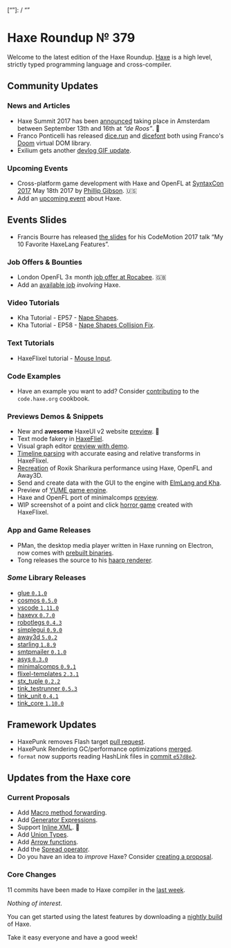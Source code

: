 [_template]: ../templates/roundup.html
[date]: / "2017-04-11 11:12:00"
[modified]: / "2017-04-11 13:30:00"
[published]: / "2017-04-11 14:00:00"
[description]: / "The latest news covering the Haxe community, featuring upcoming talks, the latest HaxeLib releases, game previews and lots more!"
[“”]: / “”

# Haxe Roundup № 379

Welcome to the latest edition of the Haxe Roundup. [Haxe](http://haxe.org/?utm_source=haxe.io) is a high level, strictly typed programming language and cross-compiler.

## Community Updates

### News and Articles

- Haxe Summit 2017 has been [announced](https://twitter.com/haxe_org/status/849702177039929344) taking place in Amsterdam between September 13th and 16th at _“de Roos”_. :tada:
- Franco Ponticelli has released [dice.run](https://dice.run/) and [dicefont](https://github.com/fponticelli/dicefont.com) both using Franco's [Doom](https://github.com/fponticelli/doom) virtual DOM library.
- Exilium gets another [devlog GIF update](https://forums.tigsource.com/index.php?topic=59139.20).
	
### Upcoming Events

- Cross-platform game development with Haxe and OpenFL at [SyntaxCon 2017](https://2017.syntaxcon.com/session/cross-platform-game-development-with-haxe-and-openfl/) May 18th 2017 by [Phillip Gibson](https://2017.syntaxcon.com/features/phillip-gibson-speaker-spotlight/). :us:
- Add an [upcoming event](https://github.com/skial/haxe.io/labels/events) about Haxe.

## Events Slides

- Francis Bourre has released [the slides](https://docs.google.com/presentation/d/1jusvCGdrlObKESyfzvlWPRnZIyKT8uWU80SZDdOoCRk/edit) for his CodeMotion 2017 talk “My 10 Favorite HaxeLang Features”.

### Job Offers & Bounties

- London OpenFL 3± month [job offer at Rocabee](https://github.com/skial/haxe.io/issues/378). :gb:
- Add an [available job](https://github.com/skial/haxe.io/labels/jobs) _involving_ Haxe.

### Video Tutorials

- Kha Tutorial - EP57 - [Nape Shapes](https://www.youtube.com/watch?v=uqXlp1ySahU).
- Kha Tutorial - EP58 - [Nape Shapes Collision Fix](https://www.youtube.com/watch?v=ilJ4DThPqmQ).

### Text Tutorials

- HaxeFlixel tutorial - [Mouse Input](https://twitter.com/gamefromscratch/status/850014631133405184).

### Code Examples

- Have an example you want to add? Consider [contributing](https://github.com/HaxeFoundation/code-cookbook#contributing-articles) to the `code.haxe.org` cookbook.

### Previews Demos & Snippets

- New and __awesome__ HaxeUI v2 website [preview](https://twitter.com/IanHarrigan1982/status/850431507307036678). :star2: 
- Text mode fakery in [HaxeFliel](https://twitter.com/Uhfgood/status/849456748163465218).
- Visual graph editor [preview with demo](https://twitter.com/Devination3D/status/849695408590737408).
- [Timeline parsing](https://twitter.com/goodideaco/status/849518938534891520) with accurate easing and relative transforms in HaxeFlixel.
- [Recreation](https://twitter.com/jasonsturges/status/849504034780307456) of Roxik Sharikura performance using Haxe, OpenFL and Away3D.
- Send and create data with the GUI to the engine with [ElmLang and Kha](https://twitter.com/Meltingtallow/status/851249705841442816).
- Preview of [YUME game engine](https://twitter.com/kircode/status/850790016058105856).
- Haxe and OpenFL port of minimalcomps [preview](https://twitter.com/jasonsturges/status/850916632167952384).
- WIP screenshot of a point and click [horror game](https://twitter.com/PixelbearGames/status/850783225165340672) created with HaxeFlixel.

### App and Game Releases

- PMan, the desktop media player written in Haxe running on Electron, now comes with [prebuilt binaries](https://twitter.com/ProgrammerRyan/status/849788445681631233).
- Tong releases the source to his [haarp renderer](https://twitter.com/disktree/status/851004619744583680).

### _Some_ Library Releases

- [glue `0.1.0`](http://lib.haxe.org/p/glue)
- [cosmos `0.5.0`](http://lib.haxe.org/p/cosmos)
- [vscode `1.11.0`](http://lib.haxe.org/p/vscode)
- [haxevx `0.7.0`](http://lib.haxe.org/p/haxevx)
- [robotlegs `0.4.3`](http://lib.haxe.org/p/robotlegs)
- [simplegui `0.9.0`](http://lib.haxe.org/p/simplegui)
- [away3d `5.0.2`](http://lib.haxe.org/p/away3d)
- [starling `1.8.9`](http://lib.haxe.org/p/starling)
- [smtpmailer `0.1.0`](http://lib.haxe.org/p/smtpmailer)
- [asys `0.3.0`](http://lib.haxe.org/p/asys)
- [minimalcomps `0.9.1`](http://lib.haxe.org/p/minimalcomps)
- [flixel-templates `2.3.1`](http://lib.haxe.org/p/flixel-templates)
- [stx_tuple `0.2.2`](http://lib.haxe.org/p/stx_tuple)
- [tink_testrunner `0.5.3`](http://lib.haxe.org/p/tink_testrunner)
- [tink_unit `0.4.1`](http://lib.haxe.org/p/tink_unittest)
- [tink_core `1.10.0`](http://lib.haxe.org/p/tink_core)

## Framework Updates

- HaxePunk removes Flash target [pull request](https://github.com/HaxePunk/HaxePunk/pull/459).
- HaxePunk Rendering GC/performance optimizations [merged](https://github.com/HaxePunk/HaxePunk/pull/456).
- `format` now supports reading HashLink files in [commit `e57d8e2`](https://github.com/HaxeFoundation/format/commit/e57d8e2894d9a4baab0867313c09e0b8504b9c0f).

## Updates from the Haxe core

### Current Proposals

- Add [Macro method forwarding](https://github.com/HaxeFoundation/haxe-evolution/pull/18).
- Add [Generator Expressions](https://github.com/HaxeFoundation/haxe-evolution/pull/15).
- Support [Inline XML](https://github.com/HaxeFoundation/haxe-evolution/pull/12). :star2:
- Add [Union Types](https://github.com/HaxeFoundation/haxe-evolution/pull/11).
- Add [Arrow functions](https://github.com/HaxeFoundation/haxe-evolution/pull/8).
- Add the [Spread operator](https://github.com/HaxeFoundation/haxe-evolution/pull/7).
- Do you have an idea to _improve_ Haxe? Consider [creating a proposal].

### Core Changes

11 commits have been made to Haxe compiler in the [last week].

_Nothing of interest_.

You can get started using the latest features by downloading a [nightly build] of Haxe.

Take it easy everyone and have a good week!

[last week]: https://github.com/issues?utf8=%E2%9C%93&q=closed%3A2017-04-04..2017-04-11+org%3Ahaxefoundation+is%3Aclosed+
[nightly build]: http://build.haxe.org
[creating a proposal]: https://github.com/HaxeFoundation/haxe-evolution

